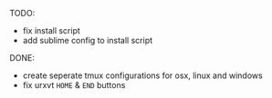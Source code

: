 TODO:
* fix install script
* add sublime config to install script

DONE:
* create seperate tmux configurations for osx, linux and windows
* fix urxvt `HOME` & `END` buttons
